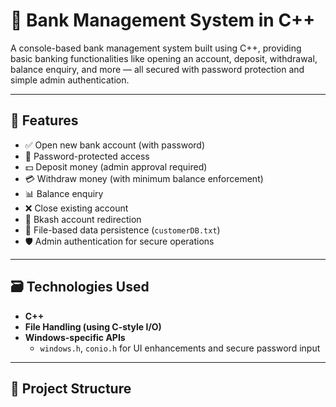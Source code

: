 # 🏦 Bank Management System in C++

A console-based bank management system built using C++, providing basic banking functionalities like opening an account, deposit, withdrawal, balance enquiry, and more — all secured with password protection and simple admin authentication.

---

## 🔧 Features

- ✅ Open new bank account (with password)
- 🔐 Password-protected access
- 💵 Deposit money (admin approval required)
- 💳 Withdraw money (with minimum balance enforcement)
- 📊 Balance enquiry
- ❌ Close existing account
- 🔗 Bkash account redirection
- 💽 File-based data persistence (`customerDB.txt`)
- 🛡️ Admin authentication for secure operations

---

## 🗃️ Technologies Used

- **C++**
- **File Handling (using C-style I/O)**
- **Windows-specific APIs**
  - `windows.h`, `conio.h` for UI enhancements and secure password input

---

## 📁 Project Structure


